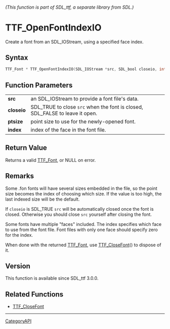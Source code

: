 ###### (This function is part of SDL_ttf, a separate library from SDL.)
# TTF_OpenFontIndexIO

Create a font from an SDL_IOStream, using a specified face index.

## Syntax

```c
TTF_Font * TTF_OpenFontIndexIO(SDL_IOStream *src, SDL_bool closeio, int ptsize, long index);

```

## Function Parameters

|                 |                                                                              |
| --------------- | ---------------------------------------------------------------------------- |
| **src**         | an SDL_IOStream to provide a font file's data.                               |
| **closeio**     | SDL_TRUE to close `src` when the font is closed, SDL_FALSE to leave it open. |
| **ptsize**      | point size to use for the newly-opened font.                                 |
| **index**       | index of the face in the font file.                                          |

## Return Value

Returns a valid [TTF_Font](TTF_Font), or NULL on error.

## Remarks

Some .fon fonts will have several sizes embedded in the file, so the point
size becomes the index of choosing which size. If the value is too high,
the last indexed size will be the default.

If `closeio` is SDL_TRUE `src` will be automatically closed once the font
is closed. Otherwise you should close `src` yourself after closing the
font.

Some fonts have multiple "faces" included. The index specifies which face
to use from the font file. Font files with only one face should specify
zero for the index.

When done with the returned [TTF_Font](TTF_Font), use
[TTF_CloseFont](TTF_CloseFont)() to dispose of it.

## Version

This function is available since SDL_ttf 3.0.0.

## Related Functions

* [TTF_CloseFont](TTF_CloseFont)

----
[CategoryAPI](CategoryAPI)

